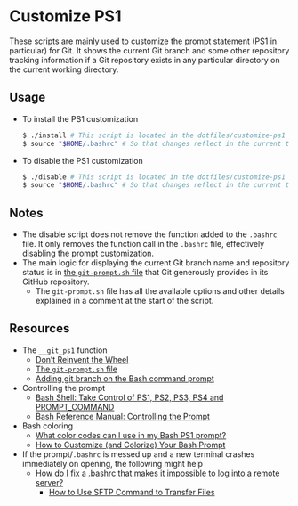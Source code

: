 # Customize PS1

These scripts are mainly used to customize the prompt statement (PS1 in
particular) for Git. It shows the current Git branch and some other repository
tracking information if a Git repository exists in any particular directory on
the current working directory.

## Usage

-	To install the PS1 customization

	```bash
	$ ./install # This script is located in the dotfiles/customize-ps1 directory
	$ source "$HOME/.bashrc" # So that changes reflect in the current terminal
	```

-	To disable the PS1 customization

	```bash
	$ ./disable # This script is located in the dotfiles/customize-ps1 directory
	$ source "$HOME/.bashrc" # So that changes reflect in the current terminal
	```

## Notes

-	The disable script does not remove the function added to the `.bashrc` file.
	It only removes the function call in the `.bashrc` file, effectively
	disabling the prompt customization.
-	The main logic for displaying the current Git branch name and repository
	status is in [the `git-prompt.sh` file](https://github.com/git/git/blob/master/contrib/completion/git-prompt.sh)
	that Git generously provides in its GitHub repository.
	-	The `git-prompt.sh` file has all the available options and other details
		explained in a comment at the start of the script.

## Resources

-	The `__git_ps1` function
	-	[Don’t Reinvent the Wheel](https://web.archive.org/web/20160704140739/http://ithaca.arpinum.org/2013/01/02/git-prompt.html)
	-	[The `git-prompt.sh` file](https://github.com/git/git/blob/master/contrib/completion/git-prompt.sh)
	-	[Adding git branch on the Bash command prompt](https://stackoverflow.com/questions/15883416/adding-git-branch-on-the-bash-command-prompt)
-	Controlling the prompt
	-	[Bash Shell: Take Control of PS1, PS2, PS3, PS4 and PROMPT_COMMAND](https://www.thegeekstuff.com/2008/09/bash-shell-take-control-of-ps1-ps2-ps3-ps4-and-prompt_command)
	-	[Bash Reference Manual: Controlling the Prompt](https://www.gnu.org/software/bash/manual/bash#Controlling-the-Prompt)
-	Bash coloring
	-	[What color codes can I use in my Bash PS1 prompt?](https://unix.stackexchange.com/questions/124407/what-color-codes-can-i-use-in-my-bash-ps1-prompt)
	-	[How to Customize (and Colorize) Your Bash Prompt](https://www.howtogeek.com/307701/how-to-customize-and-colorize-your-bash-prompt)
-	If the prompt/`.bashrc` is messed up and a new terminal crashes immediately
	on opening, the following might help
	-	[How do I fix a .bashrc that makes it impossible to log into a remote server?](https://stackoverflow.com/questions/48601381/how-do-i-fix-a-bashrc-that-makes-it-impossible-to-log-into-a-remote-server)
		-	[How to Use SFTP Command to Transfer Files](https://linuxize.com/post/how-to-use-linux-sftp-command-to-transfer-files)

